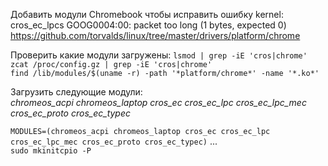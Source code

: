 Добавить модули Chromebook чтобы исправить ошибку kernel: cros_ec_lpcs GOOG0004:00: packet too long (1 bytes, expected 0)
https://github.com/torvalds/linux/tree/master/drivers/platform/chrome

Проверить какие модули загружены:
```lsmod | grep -iE 'cros|chrome'```  
```zcat /proc/config.gz | grep -iE 'cros|chrome'```  
```find /lib/modules/$(uname -r) -path '*platform/chrome*' -name '*.ko*'```  
  
Загрузить следующие модули:  
_chromeos_acpi chromeos_laptop cros_ec cros_ec_lpc cros_ec_lpc_mec cros_ec_proto cros_ec_typec_  
  
```MODULES=(chromeos_acpi chromeos_laptop cros_ec cros_ec_lpc cros_ec_lpc_mec cros_ec_proto cros_ec_typec)```
...   
```sudo mkinitcpio -P```
